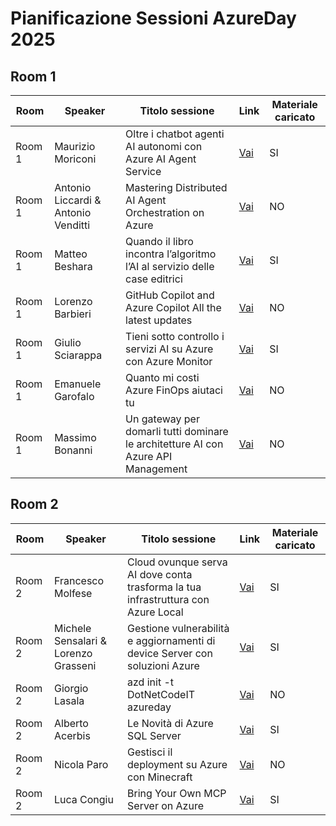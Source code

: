 # Pianificazione Sessioni AzureDay 2025

## Room 1

| Room   | Speaker                                    | Titolo sessione                                                                 | Link | Materiale caricato |
|--------|--------------------------------------------|----------------------------------------------------------------------------------|------|--------------------|
| Room 1 | Maurizio Moriconi                          | Oltre i chatbot agenti AI autonomi con Azure AI Agent Service                    | [Vai](./Room%201%20-%20Maurizio%20Moriconi%20-%20Oltre%20i%20chatbot%20agenti%20AI%20autonomi%20con%20Azure%20AI%20Agent%20Service) | SI |
| Room 1 | Antonio Liccardi & Antonio Venditti        | Mastering Distributed AI Agent Orchestration on Azure                            | [Vai](./Room%201%20-%20Antonio%20Liccardi%20%26%20Antonio%20Venditti%20-%20Mastering%20Distributed%20AI%20Agent%20Orchestration%20on%20Azure) | NO |
| Room 1 | Matteo Beshara                             | Quando il libro incontra l’algoritmo l’AI al servizio delle case editrici         | [Vai](./Room%201%20-%20Matteo%20Beshara%20-%20Quando%20il%20libro%20incontra%20l%E2%80%99algoritmo%20l%E2%80%99AI%20al%20servizio%20delle%20case%20editrici) | SI |
| Room 1 | Lorenzo Barbieri                           | GitHub Copilot and Azure Copilot All the latest updates                          | [Vai](./Room%201%20-%20Lorenzo%20Barbieri%20-%20GitHub%20Copilot%20and%20Azure%20Copilot%20All%20the%20latest%20updates) | NO |
| Room 1 | Giulio Sciarappa                           | Tieni sotto controllo i servizi AI su Azure con Azure Monitor                    | [Vai](./Room%201%20-%20Giulio%20Sciarappa%20-%20Tieni%20sotto%20controllo%20i%20servizi%20AI%20su%20Azure%20con%20Azure%20Monitor) | SI |
| Room 1 | Emanuele Garofalo                          | Quanto mi costi Azure FinOps aiutaci tu                                           | [Vai](./Room%201%20-%20Emanuele%20Garofalo%20-%20Quanto%20mi%20costi%20Azure%20FinOps%20aiutaci%20tu) | NO |
| Room 1 | Massimo Bonanni                            | Un gateway per domarli tutti dominare le architetture AI con Azure API Management | [Vai](./Room%201%20-%20Massimo%20Bonanni%20-%20Un%20gateway%20per%20domarli%20tutti%20dominare%20le%20architetture%20AI%20con%20Azure%20API%20Management) | NO |

## Room 2

| Room   | Speaker                                    | Titolo sessione                                                                 | Link | Materiale caricato |
|--------|--------------------------------------------|----------------------------------------------------------------------------------|------|--------------------|
| Room 2 | Francesco Molfese                          | Cloud ovunque serva AI dove conta trasforma la tua infrastruttura con Azure Local | [Vai](./Room%202%20-%20Francesco%20Molfese%20-%20Cloud%20ovunque%20serva%20AI%20dove%20conta%20trasforma%20la%20tua%20infrastruttura%20con%20Azure%20Local) | SI |
| Room 2 | Michele Sensalari & Lorenzo Grasseni        | Gestione vulnerabilità e aggiornamenti di device Server con soluzioni Azure       | [Vai](./Room%202%20-%20Michele%20Sensalari%20%26%20Lorenzo%20Grasseni%20-%20Gestione%20vulnerabilit%C3%A0%20e%20aggiornamenti%20di%20device%20Server%20con%20soluzioni%20Azure) | SI |
| Room 2 | Giorgio Lasala                             | azd init -t DotNetCodeIT azureday                                                | [Vai](./Room%202%20-%20Giorgio%20Lasala%20-%20azd%20init%20-t%20DotNetCodeIT%20azureday) | NO |
| Room 2 | Alberto Acerbis                            | Le Novità di Azure SQL Server                                                    | [Vai](./Room%202%20-%20Alberto%20Acerbis%20-%20Le%20Novit%C3%A0%20di%20Azure%20SQL%20Server) | SI |
| Room 2 | Nicola Paro                                | Gestisci il deployment su Azure con Minecraft                                     | [Vai](./Room%202%20-%20Nicola%20Paro%20-%20Gestisci%20il%20deployment%20su%20Azure%20con%20Minecraft) | NO |
| Room 2 | Luca Congiu                                | Bring Your Own MCP Server on Azure                                               | [Vai](./Room%202%20-%20Luca%20Congiu%20-%20Bring%20Your%20Own%20MCP%20Server%20on%20Azure) | SI |
